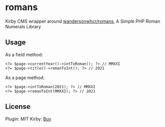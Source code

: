 # romans

Kirby CMS wrapper around [wandersonwhcr/romans](https://github.com/wandersonwhcr/romans), A Simple PHP Roman Numerals Library

## Usage

As a field method:
```
<?= $page->currentYear()->intToRoman(); ?> // MMXXI
<?= $page->title()->romanToInt(); ?> // 2021
```

As a page method:
```
<?= $page->intToRoman(2021); ?> // MMXXI
<?= $page->romanToInt(MMXXI); ?> // 2021
```

## License

Plugin: MIT
Kirby: [Buy](https://getkirby.com/buy)